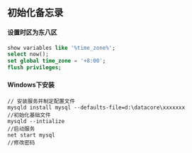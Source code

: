 ## 初始化备忘录



#### 设置时区为东八区

```sql
show variables like '%time_zone%';
select now();
set global time_zone = '+8:00';
flush privileges;
```

#### Windows下安装

```mysql
// 安装服务并制定配置文件
mysqld install mysql --defaults-file=d:\datacore\xxxxxxx
//初始化基础文件
mysqld --intialize
//启动服务
net start mysql
//修改密码


```





